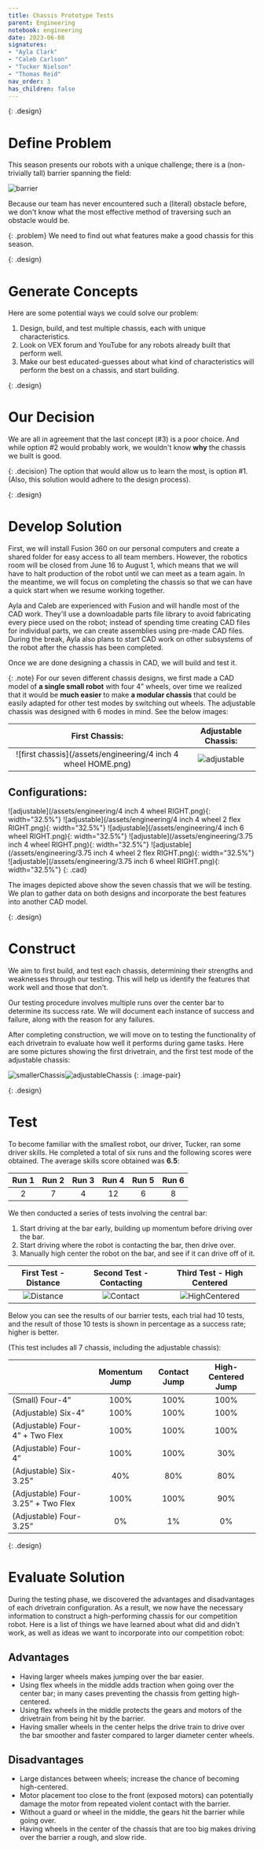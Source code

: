 ```yaml
---
title: Chassis Prototype Tests
parent: Engineering
notebook: engineering
date: 2023-06-08
signatures:
- "Ayla Clark"
- "Caleb Carlson"
- "Tucker Nielson"
- "Thomas Reid"
nav_order: 3
has_children: false
---
```


{: .design}
# Define Problem

This season presents our robots with a unique challenge; there is a (non-trivially tall) barrier spanning the field:

![barrier](/assets/engineering/Barrier.png)

Because our team has never encountered such a (literal) obstacle before, we don't know what the most effective method of traversing such an obstacle would be.

{: .problem}
We need to find out what features make a good chassis for this season.

{: .design}
# Generate Concepts

Here are some potential ways we could solve our problem:

1. Design, build, and test multiple chassis, each with unique characteristics.
2. Look on VEX forum and YouTube for any robots already built that perform well.
3. Make our best educated-guesses about what kind of characteristics will perform the best on a chassis, and start building.

{: .design}
# Our Decision

We are all in agreement that the last concept (#3) is a poor choice. And while option #2 would probably work, we wouldn't know **why** the chassis we built is good.

{: .decision}
The option that would allow us to learn the most, is option #1. (Also, this solution would adhere to the design process).

{: .design}
# Develop Solution

First, we will install Fusion 360 on our personal computers and create a shared folder for easy access to all team members. However, the robotics room will be closed from June 16 to August 1, which means that we will have to halt production of the robot until we can meet as a team again. In the meantime, we will focus on completing the chassis so that we can have a quick start when we resume working together.

Ayla and Caleb are experienced with Fusion and will handle most of the CAD work. They'll use a downloadable parts file library to avoid fabricating every piece used on the robot; instead of spending time creating CAD files for individual parts, we can create assemblies using pre-made CAD files. During the break, Ayla also plans to start CAD work on other subsystems of the robot after the chassis has been completed.

Once we are done designing a chassis in CAD, we will build and test it.

{: .note}
For our seven different chassis designs, we first made a CAD model of **a single small robot** with four 4” wheels, over time we realized that it would be **much easier** to make **a modular chassis** that could be easily adapted for other test modes by switching out wheels. The adjustable chassis was designed with 6 modes in mind. See the below images:

| First Chassis: | Adjustable Chassis: |
|:---:|:---:|
|![first chassis](/assets/engineering/4 inch 4 wheel HOME.png) | ![adjustable](/assets/engineering/HOME.png) |

## Configurations:

![adjustable](/assets/engineering/4 inch 4 wheel RIGHT.png){: width="32.5%"}
![adjustable](/assets/engineering/4 inch 4 wheel 2 flex RIGHT.png){: width="32.5%"}
![adjustable](/assets/engineering/4 inch 6 wheel RIGHT.png){: width="32.5%"}
![adjustable](/assets/engineering/3.75 inch 4 wheel RIGHT.png){: width="32.5%"}
![adjustable](/assets/engineering/3.75 inch 4 wheel 2 flex RIGHT.png){: width="32.5%"}
![adjustable](/assets/engineering/3.75 inch 6 wheel RIGHT.png){: width="32.5%"}
 {: .cad}

The images depicted above show the seven chassis that we will be testing. We plan to gather data on both designs and incorporate the best features into another CAD model.

{: .design}
# Construct

We aim to first build, and test each chassis, determining their strengths and weaknesses through our testing. This will help us identify the features that work well and those that don't.

Our testing procedure involves multiple runs over the center bar to determine its success rate. We will document each instance of success and failure, along with the reason for any failures.

After completing construction, we will move on to testing the functionality of each drivetrain to evaluate how well it performs during game tasks. Here are some pictures showing the first drivetrain, and the first test mode of the adjustable chassis:

![smallerChassis](/assets/engineering/MinniChassis2.jpg)![adjustableChassis](/assets/engineering/AdjustableChassisSide.jpg)
{: .image-pair}

{: .design}
# Test

To become familiar with the smallest robot, our driver, Tucker, ran some driver skills. He completed a total of six runs and the following scores were obtained. The average skills score obtained was **6.5**:

| Run 1 | Run 2 | Run 3 | Run 4 | Run 5 | Run 6 |
|:---:|:---:|:---:|:---:|:---:|:---:|
|2|7|4|12|6|8|

We then conducted a series of tests involving the central bar:

1. Start driving at the bar early, building up momentum before driving over the bar.
2. Start driving where the robot is contacting the bar, then drive over.
3. Manually high center the robot on the bar, and see if it can drive off of it.

| First Test - Distance | Second Test - Contacting | Third Test - High Centered |
|:---:|:---:|:---:|
|![Distance](/assets/engineering/Distance.jpg) | ![Contact](/assets/engineering/Contact.jpg) | ![HighCentered](/assets/engineering/HighCentered.jpg) |

Below you can see the results of our barrier tests, each trial had 10 tests, and the result of those 10 tests is shown in percentage as a success rate; higher is better.

(This test includes all 7 chassis, including the adjustable chassis):

| | Momentum Jump | Contact Jump | High-Centered Jump|
|:---|:---:|:---:|:---:|
| (Small) Four-4” | 100% | 100% | 100% |
| (Adjustable) Six-4”  | 100% | 100% | 100% |
| (Adjustable) Four-4” + Two Flex | 100% | 100% | 100% |
| (Adjustable) Four-4” | 100% | 100% | 30% |
| (Adjustable) Six-3.25” | 40% | 80% | 80% |
| (Adjustable) Four-3.25” + Two Flex | 100% | 100% | 90% |
| (Adjustable) Four-3.25” | 0% | 1% | 0% |

{: .design}
# Evaluate Solution

During the testing phase, we discovered the advantages and disadvantages of each drivetrain configuration. As a result, we now have the necessary information to construct a high-performing chassis for our competition robot. Here is a list of things we have learned about what did and didn't work, as well as ideas we want to incorporate into our competition robot:

## Advantages

* Having larger wheels makes jumping over the bar easier.
* Using flex wheels in the middle adds traction when going over the center bar; in many cases preventing the chassis from getting high-centered.
* Using flex wheels in the middle protects the gears and motors of the drivetrain from being hit by the barrier.
* Having smaller wheels in the center helps the drive train to drive over the bar smoother and faster compared to larger diameter center wheels.

## Disadvantages

* Large distances between wheels; increase the chance of becoming high-centered.
* Motor placement too close to the front (exposed motors) can potentially damage the motor from repeated violent contact with the barrier.
* Without a guard or wheel in the middle, the gears hit the barrier while going over.
* Having wheels in the center of the chassis that are too big makes driving over the barrier a rough, and slow ride.